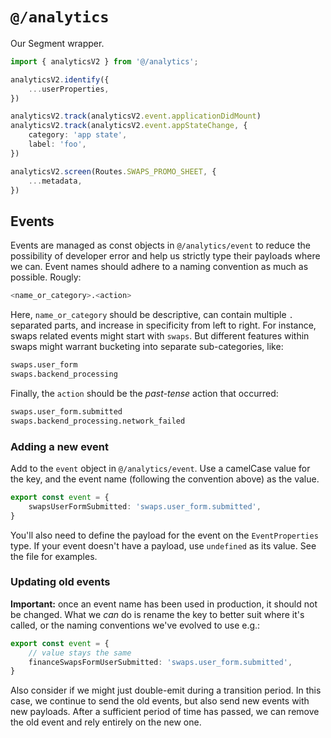 # `@/analytics`

Our Segment wrapper.

```typescript
import { analyticsV2 } from '@/analytics';

analyticsV2.identify({
    ...userProperties,
})

analyticsV2.track(analyticsV2.event.applicationDidMount)
analyticsV2.track(analyticsV2.event.appStateChange, {
    category: 'app state',
    label: 'foo',
})

analyticsV2.screen(Routes.SWAPS_PROMO_SHEET, {
    ...metadata,
})
```

## Events

Events are managed as const objects in `@/analytics/event` to reduce the possibility of developer
error and help us strictly type their payloads where we can. Event names should
adhere to a naming convention as much as possible. Rougly:

```bash
<name_or_category>.<action>
```

Here, `name_or_category` should be descriptive, can contain multiple `.` separated
parts, and increase in specificity from left to right. For instance, swaps
related events might start with `swaps`. But different features within swaps
might warrant bucketing into separate sub-categories, like:

```bash
swaps.user_form
swaps.backend_processing
```

Finally, the `action` should be the _past-tense_ action that occurred:

```bash
swaps.user_form.submitted
swaps.backend_processing.network_failed
```

### Adding a new event

Add to the `event` object in `@/analytics/event`. Use a camelCase value for the
key, and the event name (following the convention above) as the value.

```typescript
export const event = {
    swapsUserFormSubmitted: 'swaps.user_form.submitted',
}
```

You'll also need to define the payload for the event on the `EventProperties` type. If your event doesn't have a payload, use `undefined` as its value. See the file for examples.

### Updating old events

**Important:** once an event name has been used in production, it should not be
changed. What we _can_ do is rename the key to better suit where it's called, or
the naming conventions we've evolved to use e.g.:

```typescript
export const event = {
    // value stays the same
    financeSwapsFormUserSubmitted: 'swaps.user_form.submitted',
}
```

Also consider if we might just double-emit during a transition period. In this
case, we continue to send the old events, but also send new events with new
payloads. After a sufficient period of time has passed, we can remove the old
event and rely entirely on the new one.

